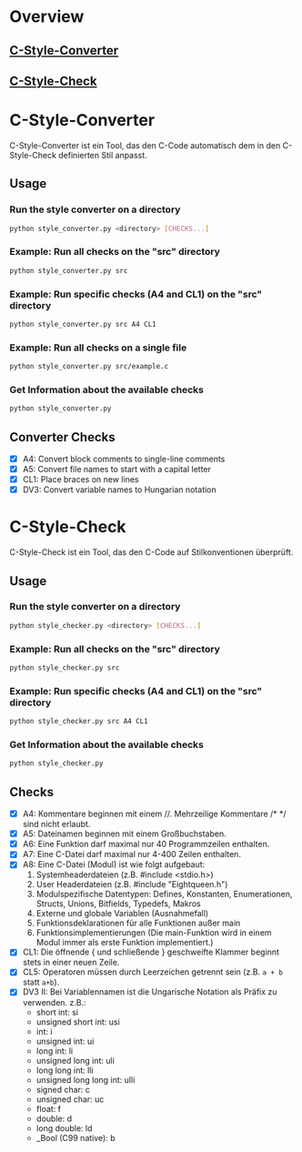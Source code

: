 # Overview

## [C-Style-Converter](#c-style-converter)

## [C-Style-Check](#c-style-check)


# C-Style-Converter
C-Style-Converter ist ein Tool, das den C-Code automatisch dem in den C-Style-Check definierten Stil anpasst.

## Usage
### Run the style converter on a directory
```bash
python style_converter.py <directory> [CHECKS...]
```
### Example: Run all checks on the "src" directory
```bash
python style_converter.py src
```
### Example: Run specific checks (A4 and CL1) on the "src" directory
``` bash
python style_converter.py src A4 CL1
```
### Example: Run all checks on a single file
```bash
python style_converter.py src/example.c
```
### Get Information about the available checks
```bash
python style_converter.py
```

## Converter Checks
- [x] A4: Convert block comments to single-line comments
- [x] A5: Convert file names to start with a capital letter
- [x] CL1: Place braces on new lines
- [x] DV3: Convert variable names to Hungarian notation

# C-Style-Check
C-Style-Check ist ein Tool, das den C-Code auf Stilkonventionen überprüft.

## Usage
### Run the style converter on a directory
```bash
python style_checker.py <directory> [CHECKS...]
```
### Example: Run all checks on the "src" directory
```bash
python style_checker.py src
```
### Example: Run specific checks (A4 and CL1) on the "src" directory
``` bash
python style_checker.py src A4 CL1
```
### Get Information about the available checks
```bash
python style_checker.py
```

## Checks
- [x] A4: Kommentare beginnen mit einem //. Mehrzeilige Kommentare /* */ sind nicht erlaubt.
- [x] A5: Dateinamen beginnen mit einem Großbuchstaben.
- [x] A6: Eine Funktion darf maximal nur 40 Programmzeilen enthalten.
- [x] A7: Eine C-Datei darf maximal nur 4-400 Zeilen enthalten.
- [x] A8: Eine C-Datei (Modul) ist wie folgt aufgebaut:
   1. Systemheaderdateien (z.B. #include <stdio.h>)
   2. User Headerdateien (z.B. #include "Eightqueen.h")
   3. Modulspezifische Datentypen: Defines, Konstanten, Enumerationen, Structs, Unions, Bitfields, Typedefs, Makros
   4. Externe und globale Variablen (Ausnahmefall)
   5. Funktionsdeklarationen für alle Funktionen außer main
   6. Funktionsimplementierungen (Die main-Funktion wird in einem Modul immer als erste Funktion implementiert.)
- [x] CL1: Die öffnende { und schließende } geschweifte Klammer beginnt stets in einer neuen Zeile.
- [x] CL5: Operatoren müssen durch Leerzeichen getrennt sein (z.B. `a + b` statt `a+b`).
- [x] DV3 II: Bei Variablennamen ist die Ungarische Notation als Präfix zu verwenden. z.B.:
    - short int: si
    - unsigned short int: usi
    - int: i
    - unsigned int: ui
    - long int: li
    - unsigned long int: uli
    - long long int: lli
    - unsigned long long int: ulli
    - signed char: c
    - unsigned char: uc
    - float: f
    - double: d
    - long double: ld
    - _Bool (C99 native): b